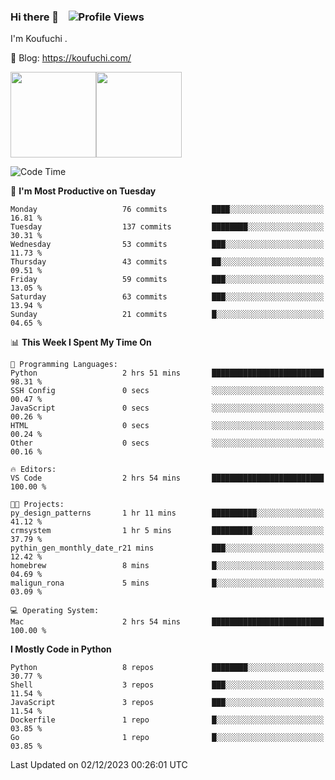 ### Hi there 👋 &nbsp;&nbsp; ![Profile Views](http://img.shields.io/badge/Profile%20Views-1222-blue)

I'm Koufuchi . 

📔 Blog: <https://koufuchi.com/>

<img align="" height="137px" src="https://github-readme-stats-seven-nu-30.vercel.app/api?username=Koufuchi&hide=issues,contribs&show_icons=true&line_height=21&theme=radical&locale=en" /><img align="" height="137px" src="https://github-readme-stats-seven-nu-30.vercel.app/api/top-langs/?username=Koufuchi&layout=compact&hide=blade,html,css,pug,scss&theme=radical&locale=en" />

<!--START_SECTION:waka-->
![Code Time](http://img.shields.io/badge/Code%20Time-190%20hrs%2025%20mins-blue)

📅 **I'm Most Productive on Tuesday** 

```text
Monday                   76 commits          ████░░░░░░░░░░░░░░░░░░░░░   16.81 % 
Tuesday                  137 commits         ████████░░░░░░░░░░░░░░░░░   30.31 % 
Wednesday                53 commits          ███░░░░░░░░░░░░░░░░░░░░░░   11.73 % 
Thursday                 43 commits          ██░░░░░░░░░░░░░░░░░░░░░░░   09.51 % 
Friday                   59 commits          ███░░░░░░░░░░░░░░░░░░░░░░   13.05 % 
Saturday                 63 commits          ███░░░░░░░░░░░░░░░░░░░░░░   13.94 % 
Sunday                   21 commits          █░░░░░░░░░░░░░░░░░░░░░░░░   04.65 % 
```


📊 **This Week I Spent My Time On** 

```text
💬 Programming Languages: 
Python                   2 hrs 51 mins       █████████████████████████   98.31 % 
SSH Config               0 secs              ░░░░░░░░░░░░░░░░░░░░░░░░░   00.47 % 
JavaScript               0 secs              ░░░░░░░░░░░░░░░░░░░░░░░░░   00.26 % 
HTML                     0 secs              ░░░░░░░░░░░░░░░░░░░░░░░░░   00.24 % 
Other                    0 secs              ░░░░░░░░░░░░░░░░░░░░░░░░░   00.16 % 

🔥 Editors: 
VS Code                  2 hrs 54 mins       █████████████████████████   100.00 % 

🐱‍💻 Projects: 
py_design_patterns       1 hr 11 mins        ██████████░░░░░░░░░░░░░░░   41.12 % 
crmsystem                1 hr 5 mins         █████████░░░░░░░░░░░░░░░░   37.79 % 
pythin_gen_monthly_date_r21 mins             ███░░░░░░░░░░░░░░░░░░░░░░   12.42 % 
homebrew                 8 mins              █░░░░░░░░░░░░░░░░░░░░░░░░   04.69 % 
maligun_rona             5 mins              █░░░░░░░░░░░░░░░░░░░░░░░░   03.09 % 

💻 Operating System: 
Mac                      2 hrs 54 mins       █████████████████████████   100.00 % 
```

**I Mostly Code in Python** 

```text
Python                   8 repos             ████████░░░░░░░░░░░░░░░░░   30.77 % 
Shell                    3 repos             ███░░░░░░░░░░░░░░░░░░░░░░   11.54 % 
JavaScript               3 repos             ███░░░░░░░░░░░░░░░░░░░░░░   11.54 % 
Dockerfile               1 repo              █░░░░░░░░░░░░░░░░░░░░░░░░   03.85 % 
Go                       1 repo              █░░░░░░░░░░░░░░░░░░░░░░░░   03.85 % 
```




 Last Updated on 02/12/2023 00:26:01 UTC
<!--END_SECTION:waka-->


